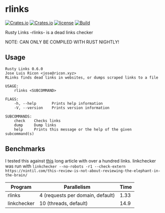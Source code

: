 # rlinks

[![Crates.io](https://img.shields.io/crates/v/rlinks.svg)](https://crates.io/crates/rlinks)
[![Crates.io](https://img.shields.io/crates/d/rlinks.svg)](https://crates.io/crates/rlinks)
[![license](https://img.shields.io/badge/license-GPL-blue.svg)](https://github.com/jlricon/rlinks/blob/master/LICENSE)
[![Build](https://github.com/jlricon/rlinks/workflows/Build/badge.svg)](https://github.com/jlricon/rlinks)

Rusty Links -rlinks- is a dead links checker

NOTE: CAN ONLY BE COMPILED WITH RUST NIGHTLY!
## Usage

```
Rusty Links 0.6.0
Jose Luis Ricon <jose@ricon.xyz>
RLinks finds dead links in websites, or dumps scraped links to a file

USAGE:
    rlinks <SUBCOMMAND>

FLAGS:
    -h, --help       Prints help information
    -V, --version    Prints version information

SUBCOMMANDS:
    check    Checks links
    dump     Dump links
    help     Prints this message or the help of the given subcommand(s)

```

## Benchmarks

I tested this against [this](https://nintil.com/this-review-is-not-about-reviewing-the-elephant-in-the-brain/) 
long article with over a hundred links. linkchecker was run with
 `linkchecker --no-robots -r1 --check-extern https://nintil.com/this-review-is-not-about-reviewing-the-elephant-in-the-brain/`

| Program     | Parallelism | Time    |
| ----------- | ----------- | ------- |
| rlinks      | 4 (requests per domain, default) | 1.33  |
| linkchecker | 10 (threads, default)| 14.9  |
